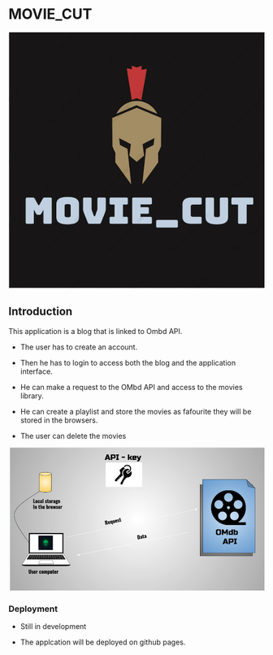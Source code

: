 
# MOVIE_CUT

![logo](Movie_Cut.png)

## Introduction

This application is a blog that is linked to Ombd API.

- The user has to create an account.

- Then he has to login to access both the blog and the application interface.

- He can make a request to the OMbd API and access to the movies library.

- He can create a playlist and store the movies as fafourite they will
be stored in the browsers.

- The user can delete the movies

![image](api.png)

### Deployment

- Still in development

- The applcation will be deployed on github pages.
